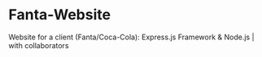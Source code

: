 # Fanta-Website
Website for a client (Fanta/Coca-Cola): Express.js Framework &amp; Node.js | with collaborators
